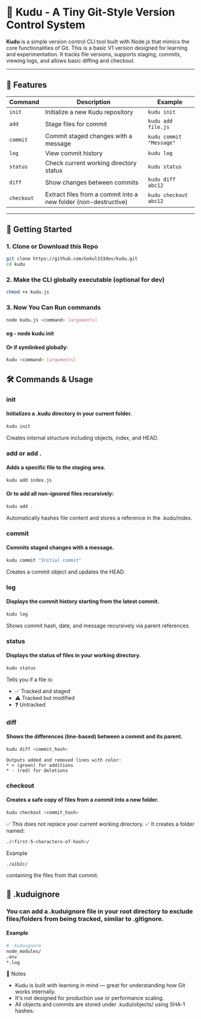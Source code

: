 ﻿# 🌴 Kudu - A Tiny Git-Style Version Control System

**Kudu** is a simple version control CLI tool built with Node.js that mimics the core functionalities of Git. This is a basic V1 version designed for learning and experimentation. It tracks file versions, supports staging, commits, viewing logs, and allows basic diffing and checkout.

---

## 🎯 Features  

| Command      | Description                                                  | Example                    |
|--------------|--------------------------------------------------------------|----------------------------|
| `init`       | Initialize a new Kudu repository                             | `kudu init`                |
| `add`        | Stage files for commit                                       | `kudu add file.js`         |
| `commit`     | Commit staged changes with a message                         | `kudu commit "Message"`    |
| `log`        | View commit history                                          | `kudu log`                 |
| `status`     | Check current working directory status                       | `kudu status`              |
| `diff`       | Show changes between commits                                 | `kudu diff abc12`          |
| `checkout`   | Extract files from a commit into a new folder (non-destructive) | `kudu checkout abc12`   |

---

## 🚀 Getting Started

### 1. Clone or Download this Repo
```bash
git clone https://github.com/Gokul333dev/kudu.git
cd kudu
```

### 2. Make the CLI globally executable (optional for dev)
```bash
chmod +x kudu.js
```

### 3. Now You Can Run commands
```bash
node kudu.js <command> [arguments]
```
#### eg - node kudu init

#### Or if symlinked globally:
```bash
kudu <command> [arguments]
```

## 🛠️ Commands & Usage
### init
#### Initializes a .kudu directory in your current folder.
```bash
kudu init
```
Creates internal structure including objects, index, and HEAD.

### add <file> or add .
#### Adds a specific file to the staging area.
```bash
kudu add index.js
```
#### Or to add all non-ignored files recursively:
```bash
kudu add .
```
Automatically hashes file content and stores a reference in the .kudu/index.

### commit <message>
#### Commits staged changes with a message.
```bash
kudu commit "Initial commit"
```
Creates a commit object and updates the HEAD.

### log
#### Displays the commit history starting from the latest commit.
```bash
kudu log
```
Shows commit hash, date, and message recursively via parent references.

### status
#### Displays the status of files in your working directory.
```bash
kudu status
```
Tells you if a file is:
* ✅ Tracked and staged
* ⚠️ Tracked but modified
* ❓ Untracked

### diff <commit-hash>
#### Shows the differences (line-based) between a commit and its parent.
```bash
kudu diff <commit_hash>
```
 ```
Outputs added and removed lines with color:
 * + (green) for additions
 * - (red) for deletions
```

### checkout <commit-hash>
#### Creates a safe copy of files from a commit into a new folder.
```bash
kudu checkout <commit_hash>
```
✅ This does not replace your current working directory.
✅ It creates a folder named:

```bash 
./<first-5-characters-of-hash>/
```
Example
```bash
./a1b2c/
```
containing the files from that commit.

## 📂 .kuduignore
### You can add a .kuduignore file in your root directory to exclude files/folders from being tracked, similar to .gitignore.
#### Example
``` bash
# .kuduignore
node_modules/
.env
*.log
```

📌 Notes
 * Kudu is built with learning in mind — great for understanding how Git works internally.
 * It's not designed for production use or performance scaling.
 * All objects and commits are stored under .kudu/objects/ using SHA-1 hashes.
